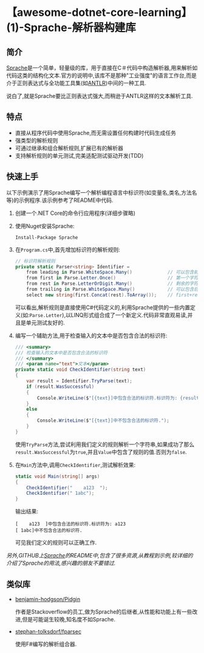 # 【awesome-dotnet-core-learning】(1)-Sprache-解析器构建库

## 简介

[Sprache](https://github.com/sprache/Sprache)是​​一个简单，轻量级的库，用于直接在C＃代码中构造解析器,用来解析如代码这类的结构化文本.官方的说明中,该库不是那种"工业强度"的语言工作台,而是介于正则表达式与全功能工具集(如[ANTLR](http://antlr.org/))中间的一种工具.

说白了,就是Sprache要比正则表达式强大,而稍逊于ANTLR这样的文本解析工具.

## 特点

* 直接从程序代码中使用Sprache,而无需设置任何构建时代码生成任务
* 强类型的解析规则
* 可通过继承和组合解析规则,扩展已有的解析器
* 支持解析规则的单元测试,完美适配测试驱动开发(TDD)

## 快速上手

以下示例演示了用Sprache编写一个解析编程语言中标识符(如变量名,类名,方法名等)的示例程序.该示例参考了README中代码.

1. 创建一个.NET Core的命令行应用程序(详细步骤略)
1. 使用Nuget安装Sprache:

    ```
    Install-Package Sprache
    ```

1. 在`Program.cs`中,首先增加标识符的解析规则:

    ``` C#
    // 标识符解析规则
    private static Parser<string> Identifier =
        from leading in Parse.WhiteSpace.Many()             // 可以包含前置空格
        from first in Parse.Letter.Once()                   // 第一个字符只能是字母
        from rest in Parse.LetterOrDigit.Many()             // 剩余的字符可以是字母或数字
        from trailing in Parse.WhiteSpace.Many()            // 可以包含后置空格
        select new string(first.Concat(rest).ToArray());    // first+rest做为标识符
    ```

    可以看出,解析规则是直接使用C#代码定义的,利用Sprache提供的一些内置定义(如:`Parse.Letter`),以LINQ形式组合成了一个新定义.代码非常直观易读,并且是单元测试友好的.

1. 编写一个辅助方法,用于检查输入的文本中是否包含合法的标识符:

    ``` C#
    /// <summary>
    /// 检查输入的文本中是否包含合法的标识符
    /// </summary>
    /// <param name="text">文本</param>
    private static void CheckIdentifier(string text)
    {
        var result = Identifier.TryParse(text);
        if (result.WasSuccessful)
        {
            Console.WriteLine($"[{text}]中包含合法的标识符.标识符为: {result.Value}");
        }
        else
        {
            Console.WriteLine($"[{text}]中不包含合法的标识符.");
        }
    }
    ```

    使用`TryParse`方法,尝试利用我们定义的规则解析一个字符串,如果成功了那么`result.WasSuccessful`为`true`,并且`Value`中包含了规则的值.否则为`false`.

1. 在`Main`方法中,调用`CheckIdentifier`,测试解析效果:

    ``` C#
    static void Main(string[] args)
    {
        CheckIdentifier("    a123  ");
        CheckIdentifier(" 1abc");
    }
    ```

    输出结果:

    ```
    [    a123  ]中包含合法的标识符.标识符为: a123
    [ 1abc]中不包含合法的标识符.
    ```

    可见我们定义的规则可以正确工作.

*另外,GITHUB上[Sprache](https://github.com/sprache/Sprache)的README中,包含了很多资源,从教程到示例,较详细的介绍了Sprache的用法,感兴趣的朋友不要错过.*

## 类似库

* [benjamin-hodgson/Pidgin](https://github.com/benjamin-hodgson/Pidgin)

    作者是Stackoverflow的员工,做为Sprache的后继者,从性能和功能上有一些改进,但是可能诞生较晚,知名度不如Sprache.

* [stephan-tolksdorf/fparsec](https://github.com/stephan-tolksdorf/fparsec)

    使用F#编写的解析组合器.